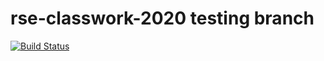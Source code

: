 # rse-classwork-2020 testing branch

[![Build Status](https://travis-ci.com/ayoubbenc/rse-classwork-2020.svg?branch=testing)](https://travis-ci.com/ayoubbenc/rse-classwork-2020)
